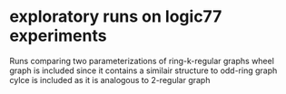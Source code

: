 # exploratory runs on logic77 experiments

Runs comparing two parameterizations of ring-k-regular graphs
wheel graph is included since it contains a similair structure to odd-ring graph
cylce is included as it is analogous to 2-regular graph
